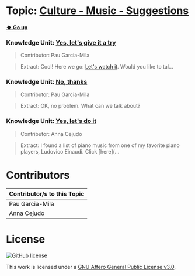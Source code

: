 # Topic: [Culture - Music - Suggestions](../topics/culture-music-suggestions.md) 
#### [:arrow_up: Go up](../README.md)

### Knowledge Unit: [Yes, let&#039;s give it a try ](../knowledge_units/culture-music-suggestions/yes-lets-give-it-a-try.md)

> Contributor: Pau Garcia-Mila

> Extract: Cool! Here we go: [Let&#039;s watch it](https://www.youtube.com/embed/DDplD0MDmxw). Would you like to tal...


### Knowledge Unit: [No, thanks ](../knowledge_units/culture-music-suggestions/no-thanks.md)

> Contributor: Pau Garcia-Mila

> Extract: OK, no problem. What can we talk about?


### Knowledge Unit: [Yes, let&#039;s do it ](../knowledge_units/culture-music-suggestions/yes-lets-do-it.md)

> Contributor: Anna Cejudo

> Extract: I found a list of piano music from one of my favorite piano players, Ludovico Einaudi. Click [here](...


# Contributors

| Contributor/s to this Topic |
| - |  
| Pau Garcia-Mila |  
| Anna Cejudo |    


# License
[![GitHub license](https://img.shields.io/github/license/inbrainz/cerebro)](https://github.com/inbrainz/cerebro/blob/master/LICENSE)

This work is licensed under a [GNU Affero General Public License v3.0](https://www.gnu.org/licenses/agpl-3.0.txt).